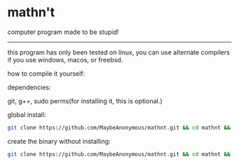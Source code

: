 # mathn't
computer program made to be stupid!

---

this program has only been tested on linux, you can use alternate compilers if you use windows, macos, or freebsd.

how to compile it yourself:

dependencies:

git, g++, sudo perms(for installing it, this is optional.)

global install:
```sh
git clone https://github.com/MaybeAnonymous/mathnt.git && cd mathnt && g++ -o mathnt mathnt.cpp && sudo cp mathnt /usr/bin
```
create the binary without installing:
```sh
git clone https://github.com/MaybeAnonymous/mathnt.git && cd mathnt && g++ -o mathnt mathnt.cpp
```
